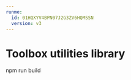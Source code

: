 ```yaml
---
runme:
  id: 01HQXYV4BPN07J2G3ZV6HQMSSN
  version: v3
---
```


# Toolbox utilities library

npm run build
